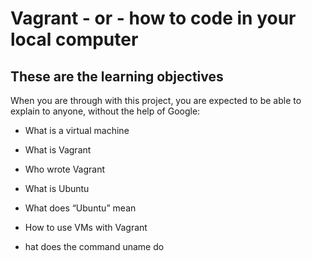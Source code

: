 # Vagrant - or - how to code in your local computer

## These are the learning objectives

When you are through with this project, you are expected to be able to explain to anyone, without the help of Google:

* What is a virtual machine

* What is Vagrant

* Who wrote Vagrant

* What is Ubuntu

* What does “Ubuntu” mean

* How to use VMs with Vagrant

* hat does the command uname do

